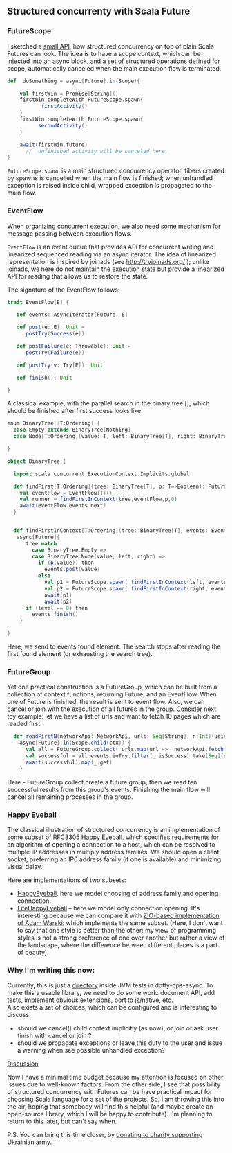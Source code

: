 ## Structured concurrenty with Scala Future
  
### FutureScope

I sketched a [small API](https://github.com/rssh/dotty-cps-async/tree/master/jvm/src/test/scala/futureScope), how structured concurrency on top of plain Scala Futures can look.
The idea is to have a scope context, which can be injected into an async block, and a set of structured operations defined for scope, automatically canceled when the main execution flow is terminated.

```Scala
def  doSomething = async[Future].in(Scope){

    val firstWin = Promise[String]()
    firstWin completeWith FutureScope.spawn{
           firstActivity()
    }
    firstWin completeWith FutureScope.spawn{
          secondActivity()
    } 

    await(firstWin.future)
      //  unfinished activity will be canceled here.
}
```

`FutureScope.spawn`  is a main structured concurrency operator, fibers created by spawns is cancelled when the main flow is finished; when unhandled exception is raised inside child, wrapped exception is propagated to the main flow. 

### EventFlow

When organizing concurrent execution, we also need some mechanism for message passing between execution flows. 

`EventFlow` is an event queue that provides API for concurrent writing and linearized sequenced reading via an async iterator.  The idea of linearized representation is inspired by joinads (see http://tryjoinads.org/ ); unlike joinads, we here do not maintain the execution state but provide a linearized API for reading that allows us to restore the state.

The signature of the EventFlow follows:
```Scala
trait EventFlow[E] {

   def events: AsyncIterator[Future, E]

   def post(e: E): Unit =
      postTry(Success(e))

   def postFailure(e: Throwable): Unit =
      postTry(Failure(e))

   def postTry(v: Try[E]): Unit

   def finish(): Unit

}
```

A classical example, with the parallel search in the binary tree [], which should be finished after first success looks like:

```Scala
enum BinaryTree[+T:Ordering] {
  case Empty extends BinaryTree[Nothing]
  case Node[T:Ordering](value: T, left: BinaryTree[T], right: BinaryTree[T]) extends BinaryTree[T]

}

object BinaryTree {

  import scala.concurrent.ExecutionContext.Implicits.global

  def findFirst[T:Ordering](tree: BinaryTree[T], p: T=>Boolean): Future[Option[T]] = async[Future].in(Scope) {
    val eventFlow = EventFlow[T]()
    val runner = findFirstInContext(tree,eventFlow,p,0)
    await(eventFlow.events.next)
  }


  def findFirstInContext[T:Ordering](tree: BinaryTree[T], events: EventFlow[T], p: T=> Boolean, level: Int)(using FutureScopeContext): Future[Unit] = 
   async[Future]{
      tree match
        case BinaryTree.Empty => 
        case BinaryTree.Node(value, left, right) =>
          if (p(value)) then
            events.post(value)
          else 
            val p1 = FutureScope.spawn( findFirstInContext(left, events, p, level+1) )
            val p2 = FutureScope.spawn( findFirstInContext(right, events, p, level+1) )
            await(p1)
            await(p2)
      if (level == 0) then
        events.finish()
    }

}
```

Here, we send to events found element.  The search stops after reading the first found element (or exhausting the search tree).

### FutureGroup

Yet one practical construction is a FutureGroup, which can be built from a collection of context functions, returning Future, and an EventFlow.  When one of Future is finished, the result is sent to event flow.  Also, we can cancel or join with the execution of all futures in the group.
Consider next toy example: let we have a list of urls and want to fetch 10 pages which are readed first:

```Scala
  def readFirstN(networkApi: NetworkApi, urls: Seq[String], n:Int)(using ctx:FutureScopeContext): Future[Seq[String]] = 
    async[Future].in(Scope.child(ctx)) {
      val all = FutureGroup.collect( urls.map(url =>  networkApi.fetch(url)) )
      val successful = all.events.inTry.filter(_.isSuccess).take[Seq](n)
      await(successful).map(_.get)
    }
```

Here - FutureGroup.collect create a future group, then we read ten successful results from this group's events.  Finishing the main flow will cancel all remaining processes in the group.

### Happy Eyeball

The classical illustration of structured concurrency is an implementation of some subset of RFC8305 [Happy Eyeball](https://datatracker.ietf.org/doc/html/rfc8305), which specifies requirements for an algorithm of opening a connection to a host, which can be resolved to multiple IP addresses in multiply address families. We should open a client socket, preferring an IP6 address family (if one is available) and minimizing visual delay.

Here are implementations of two subsets:
- [HappyEyeball](https://github.com/rssh/dotty-cps-async/blob/master/jvm/src/test/scala/futureScope/examples/HappyEyeballs2.scala).  here we model choosing of address family and opening connection.
- [LiteHappyEyeball](https://github.com/rssh/dotty-cps-async/blob/master/jvm/src/test/scala/futureScope/examples/LiteHappyEyeballs.scala) – here we model only connection opening. It's interesting because we can compare it with [ZIO-based implementation of Adam Warski:](https://blog.softwaremill.com/happy-eyeballs-algorithm-using-zio-120997ba5152) which implements the same subset.
(Here, I don't want to say that one style is better than the other: my view of programming styles is not a strong preference of one over another but rather a view of the landscape, where the difference between different places is a part of beauty). 

### Why I'm writing this now:

Currently, this is just a [directory](https://github.com/rssh/dotty-cps-async/tree/master/jvm/src/test/scala/futureScope) inside JVM tests in dotty-cps-async.  To make this a usable library, we need to do some work:  document API, add tests, implement obvious extensions, port to js/native, etc.    
Also exists a set of choices, which can be configured and is interesting to discuss: 
- should we cancel() child context implicitly (as now), or join or ask user finish with cancel or join ?
- should we propagate exceptions or leave this duty to the user and issue a warning when see possible unhandled exception?

[Discussion](https://github.com/rssh/dotty-cps-async/discussions/57)

Now I have a minimal time budget because my attention is focused on other issues due  to well-known factors. From the other side, I see that possibility of structured concurrency with Futures can be have practical impact for choosing Scala language for a set of the projects.  So, I am throwing this into the air, hoping that somebody will find this helpful (and maybe create an open-source library, which I will be happy to contribute).  I'm planning to return to this later, but can't say when.  

P.S.  You can bring this time closer, by [donating to charity supporting Ukrainian army](https://aerorozvidka.xyz/). 


